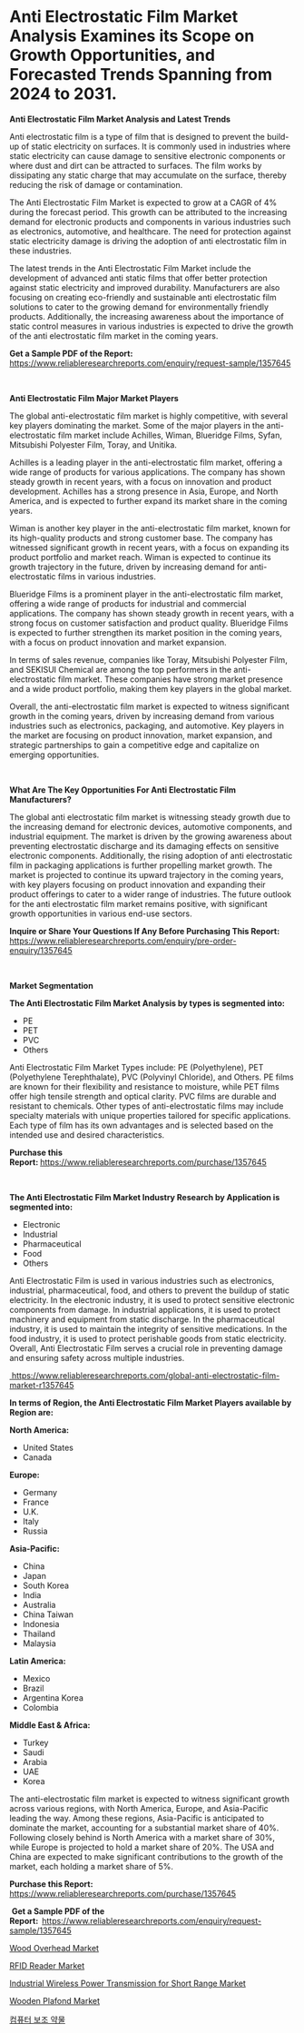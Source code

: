 <p><h1>Anti Electrostatic Film Market Analysis Examines its Scope on Growth Opportunities, and Forecasted Trends Spanning from 2024 to 2031.</h1></p><p><strong>Anti Electrostatic Film Market Analysis and Latest Trends</strong></p>
<p><p>Anti electrostatic film is a type of film that is designed to prevent the build-up of static electricity on surfaces. It is commonly used in industries where static electricity can cause damage to sensitive electronic components or where dust and dirt can be attracted to surfaces. The film works by dissipating any static charge that may accumulate on the surface, thereby reducing the risk of damage or contamination.</p><p>The Anti Electrostatic Film Market is expected to grow at a CAGR of 4% during the forecast period. This growth can be attributed to the increasing demand for electronic products and components in various industries such as electronics, automotive, and healthcare. The need for protection against static electricity damage is driving the adoption of anti electrostatic film in these industries.</p><p>The latest trends in the Anti Electrostatic Film Market include the development of advanced anti static films that offer better protection against static electricity and improved durability. Manufacturers are also focusing on creating eco-friendly and sustainable anti electrostatic film solutions to cater to the growing demand for environmentally friendly products. Additionally, the increasing awareness about the importance of static control measures in various industries is expected to drive the growth of the anti electrostatic film market in the coming years.</p></p>
<p><strong>Get a Sample PDF of the Report:&nbsp;</strong> <a href="https://www.reliableresearchreports.com/enquiry/request-sample/1357645">https://www.reliableresearchreports.com/enquiry/request-sample/1357645</a></p>
<p>&nbsp;</p>
<p><strong>Anti Electrostatic Film Major Market Players</strong></p>
<p><p>The global anti-electrostatic film market is highly competitive, with several key players dominating the market. Some of the major players in the anti-electrostatic film market include Achilles, Wiman, Blueridge Films, Syfan, Mitsubishi Polyester Film, Toray, and Unitika.</p><p>Achilles is a leading player in the anti-electrostatic film market, offering a wide range of products for various applications. The company has shown steady growth in recent years, with a focus on innovation and product development. Achilles has a strong presence in Asia, Europe, and North America, and is expected to further expand its market share in the coming years.</p><p>Wiman is another key player in the anti-electrostatic film market, known for its high-quality products and strong customer base. The company has witnessed significant growth in recent years, with a focus on expanding its product portfolio and market reach. Wiman is expected to continue its growth trajectory in the future, driven by increasing demand for anti-electrostatic films in various industries.</p><p>Blueridge Films is a prominent player in the anti-electrostatic film market, offering a wide range of products for industrial and commercial applications. The company has shown steady growth in recent years, with a strong focus on customer satisfaction and product quality. Blueridge Films is expected to further strengthen its market position in the coming years, with a focus on product innovation and market expansion.</p><p>In terms of sales revenue, companies like Toray, Mitsubishi Polyester Film, and SEKISUI Chemical are among the top performers in the anti-electrostatic film market. These companies have strong market presence and a wide product portfolio, making them key players in the global market.</p><p>Overall, the anti-electrostatic film market is expected to witness significant growth in the coming years, driven by increasing demand from various industries such as electronics, packaging, and automotive. Key players in the market are focusing on product innovation, market expansion, and strategic partnerships to gain a competitive edge and capitalize on emerging opportunities.</p></p>
<p>&nbsp;</p>
<p><strong>What Are The Key Opportunities For Anti Electrostatic Film Manufacturers?</strong></p>
<p><p>The global anti electrostatic film market is witnessing steady growth due to the increasing demand for electronic devices, automotive components, and industrial equipment. The market is driven by the growing awareness about preventing electrostatic discharge and its damaging effects on sensitive electronic components. Additionally, the rising adoption of anti electrostatic film in packaging applications is further propelling market growth. The market is projected to continue its upward trajectory in the coming years, with key players focusing on product innovation and expanding their product offerings to cater to a wider range of industries. The future outlook for the anti electrostatic film market remains positive, with significant growth opportunities in various end-use sectors.</p></p>
<p><strong>Inquire or Share Your Questions If Any Before Purchasing This Report:</strong> <a href="https://www.reliableresearchreports.com/enquiry/pre-order-enquiry/1357645">https://www.reliableresearchreports.com/enquiry/pre-order-enquiry/1357645</a></p>
<p>&nbsp;</p>
<p><strong>Market Segmentation</strong></p>
<p><strong>The Anti Electrostatic Film Market Analysis by types is segmented into:</strong></p>
<p><ul><li>PE</li><li>PET</li><li>PVC</li><li>Others</li></ul></p>
<p><p>Anti Electrostatic Film Market Types include: PE (Polyethylene), PET (Polyethylene Terephthalate), PVC (Polyvinyl Chloride), and Others. PE films are known for their flexibility and resistance to moisture, while PET films offer high tensile strength and optical clarity. PVC films are durable and resistant to chemicals. Other types of anti-electrostatic films may include specialty materials with unique properties tailored for specific applications. Each type of film has its own advantages and is selected based on the intended use and desired characteristics.</p></p>
<p><strong>Purchase this Report:&nbsp;</strong><a href="https://www.reliableresearchreports.com/purchase/1357645">https://www.reliableresearchreports.com/purchase/1357645</a></p>
<p>&nbsp;</p>
<p><strong>The Anti Electrostatic Film Market Industry Research by Application is segmented into:</strong></p>
<p><ul><li>Electronic</li><li>Industrial</li><li>Pharmaceutical</li><li>Food</li><li>Others</li></ul></p>
<p><p>Anti Electrostatic Film is used in various industries such as electronics, industrial, pharmaceutical, food, and others to prevent the buildup of static electricity. In the electronic industry, it is used to protect sensitive electronic components from damage. In industrial applications, it is used to protect machinery and equipment from static discharge. In the pharmaceutical industry, it is used to maintain the integrity of sensitive medications. In the food industry, it is used to protect perishable goods from static electricity. Overall, Anti Electrostatic Film serves a crucial role in preventing damage and ensuring safety across multiple industries.</p></p>
<p><a href="https://www.reliableresearchreports.com/global-anti-electrostatic-film-market-r1357645">&nbsp;https://www.reliableresearchreports.com/global-anti-electrostatic-film-market-r1357645</a></p>
<p><strong>In terms of Region, the Anti Electrostatic Film Market Players available by Region are:</strong></p>
<p>
    <p> <strong> North America: </strong>
        <ul>
            <li>United States</li>
            <li>Canada</li>
        </ul>
        </p> 
    <p> <strong> Europe: </strong>
        <ul>
            <li>Germany</li>
            <li>France</li>
            <li>U.K.</li>
            <li>Italy</li>
            <li>Russia</li>
        </ul>
        </p> 
    <p> <strong> Asia-Pacific: </strong>
        <ul>
            <li>China</li>
            <li>Japan</li>
            <li>South Korea</li>
            <li>India</li>
            <li>Australia</li>
            <li>China Taiwan</li>
            <li>Indonesia</li>
            <li>Thailand</li>
            <li>Malaysia</li>
        </ul>
        </p> 
    <p> <strong> Latin America: </strong>
        <ul>
            <li>Mexico</li>
            <li>Brazil</li>
            <li>Argentina Korea</li>
            <li>Colombia</li>
        </ul>
        </p> 
    <p> <strong> Middle East & Africa: </strong>
        <ul>
            <li>Turkey</li>
            <li>Saudi</li>
            <li>Arabia</li>
            <li>UAE</li>
            <li>Korea</li>
        </ul>
    </p>
    </p>
<p><p>The anti-electrostatic film market is expected to witness significant growth across various regions, with North America, Europe, and Asia-Pacific leading the way. Among these regions, Asia-Pacific is anticipated to dominate the market, accounting for a substantial market share of 40%. Following closely behind is North America with a market share of 30%, while Europe is projected to hold a market share of 20%. The USA and China are expected to make significant contributions to the growth of the market, each holding a market share of 5%.</p></p>
<p><strong>Purchase this Report: </strong><a href="https://www.reliableresearchreports.com/purchase/1357645">https://www.reliableresearchreports.com/purchase/1357645</a></p>
<p>&nbsp;<strong>Get a Sample PDF of the Report:&nbsp;&nbsp;</strong><a href="https://www.reliableresearchreports.com/enquiry/request-sample/1357645">https://www.reliableresearchreports.com/enquiry/request-sample/1357645</a></p>
<p><strong></strong></p>
<p><p><a href="https://github.com/Alonsoolds3wq1d81czn8rbol/Market-Research-Report-List-2/blob/main/wood-overhead-market.md">Wood Overhead Market</a></p><p><a href="https://issuu.com/reportprime-2/docs/rfid-reader-market-size-2030.pptx">RFID Reader Market</a></p><p><a href="https://www.linkedin.com/pulse/industrial-wireless-power-transmission-short-range-market-ka33c?trackingId=ZjXLPUwUt8N2H3dstj7Oeg%3D%3D">Industrial Wireless Power Transmission for Short Range Market</a></p><p><a href="https://github.com/KeeganBarrows2023/Market-Research-Report-List-1/blob/main/wooden-plafond-market.md">Wooden Plafond Market</a></p><p><a href="https://github.com/puputanisa684/Market-Research-Report-List-1/blob/main/815260981737.md">컴퓨터 보조 약물</a></p></p>